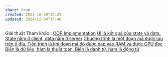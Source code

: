 ```yaml
---
share: true
created: 2023-10-30T14:29
updated: 2024-12-04T15:46
---
```

Giải thuật 
Tham khảo:: [OOP Implementation](https://viblo.asia/p/oop-implementation-V3m5Wm7QZO7)
[UI là kết quả của state và data. State nằm ở client, data nằm ở server](../Web/Framework/UI%20l%C3%A0%20k%E1%BA%BFt%20qu%E1%BA%A3%20c%E1%BB%A7a%20state%20v%C3%A0%20data.%20State%20n%E1%BA%B1m%20%E1%BB%9F%20client,%20data%20n%E1%BA%B1m%20%E1%BB%9F%20server.md)
[Chương trình là một đoạn mã được lưu trên ổ đĩa. Tiến trình là khi đoạn mã đó được nạp vào RAM và được CPU đọc](../H%E1%BB%87%20%C4%91i%E1%BB%81u%20h%C3%A0nh,%20path%20v%C3%A0%20terminal/CPU,%20RAM/Ch%C6%B0%C6%A1ng%20tr%C3%ACnh%20l%C3%A0%20m%E1%BB%99t%20%C4%91o%E1%BA%A1n%20m%C3%A3%20%C4%91%C6%B0%E1%BB%A3c%20l%C6%B0u%20tr%C3%AAn%20%E1%BB%95%20%C4%91%C4%A9a.%20Ti%E1%BA%BFn%20tr%C3%ACnh%20l%C3%A0%20khi%20%C4%91o%E1%BA%A1n%20m%C3%A3%20%C4%91%C3%B3%20%C4%91%C6%B0%E1%BB%A3c%20n%E1%BA%A1p%20v%C3%A0o%20RAM%20v%C3%A0%20%C4%91%C6%B0%E1%BB%A3c%20CPU%20%C4%91%E1%BB%8Dc.md)
[Biến là dữ liệu, hàm là thuật toán. Biến là danh từ, hàm là động từ](./Kh%C3%A1i%20ni%E1%BB%87m%20c%C6%A1%20b%E1%BA%A3n/Bi%E1%BA%BFn%20l%C3%A0%20d%E1%BB%AF%20li%E1%BB%87u,%20h%C3%A0m%20l%C3%A0%20thu%E1%BA%ADt%20to%C3%A1n.%20Bi%E1%BA%BFn%20l%C3%A0%20danh%20t%E1%BB%AB,%20h%C3%A0m%20l%C3%A0%20%C4%91%E1%BB%99ng%20t%E1%BB%AB.md)